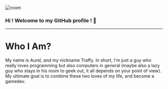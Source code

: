 ![room](https://github.com/aurelatioukpe/GitHub-Profile/assets/146479577/df1ad04c-8a18-4b2b-ac68-0d8b4e8ca89a)
### Hi ! Welcome to my GitHub profile ! 👋
---
# Who I Am?

My name is Aurel, and my nickname Traffy. 
In short, I'm just a guy who really loves programming but also computers in general (maybe also a lazy guy who stays in his room to geek out, it all depends on your point of view). 
My ultimate goal is to combine these two loves of my life, and become a gamedev.
